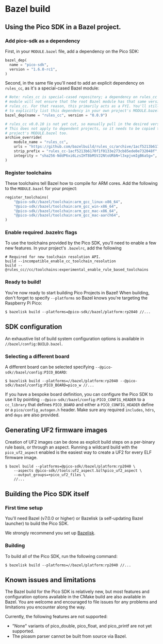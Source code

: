 # Bazel build

## Using the Pico SDK in a Bazel project.

### Add pico-sdk as a dependency
First, in your `MODULE.bazel` file, add a dependency on the Pico SDK:
```python
bazel_dep(
  name = "pico-sdk",
  version = "1.6.0-rc1",
)
```
Second, in the same file you'll need to add an explicit dependency on
`rules_cc`, as it's a special-cased Bazel module:
```python
# Note: rules_cc is special-cased repository; a dependency on rules_cc in a
# module will not ensure that the root Bazel module has that same version of
# rules_cc. For that reason, this primarily acts as a FYI. You'll still need
# to explicitly list this dependency in your own project's MODULE.bazel file.
bazel_dep(name = "rules_cc", version = "0.0.9")

# rules_cc v0.0.10 is not yet cut, so manually pull in the desired version.
# This does not apply to dependent projects, so it needs to be copied to your
# project's MODULE.bazel too.
archive_override(
    module_name = "rules_cc",
    urls = "https://github.com/bazelbuild/rules_cc/archive/1acf5213b6170f1f0133e273cb85ede0e732048f.zip",
    strip_prefix = "rules_cc-1acf5213b6170f1f0133e273cb85ede0e732048f",
    integrity = "sha256-NddP6xi6LzsIHT8bMSVJ2NtoURbN+l3xpjvmIgB6aSg=",
)
```

### Register toolchains
These toolchains tell Bazel how to compile for ARM cores. Add the following
to the `MODULE.bazel` for your project:
```python
register_toolchains(
    "@pico-sdk//bazel/toolchain:arm_gcc_linux-x86_64",
    "@pico-sdk//bazel/toolchain:arm_gcc_win-x86_64",
    "@pico-sdk//bazel/toolchain:arm_gcc_mac-x86_64",
    "@pico-sdk//bazel/toolchain:arm_gcc_mac-aarch64",
)
```

### Enable required .bazelrc flags
To use the toolchains provided by the Pico SDK, you'll need to enable a few
new features. In your project's `.bazelrc`, add the following
```
# Required for new toolchain resolution API.
build --incompatible_enable_cc_toolchain_resolution
build --@rules_cc//cc/toolchains:experimental_enable_rule_based_toolchains
```

### Ready to build!
You're now ready to start building Pico Projects in Bazel! When building,
don't forget to specify `--platforms` so Bazel knows you're targeting the
Raspberry Pi Pico:
```console
$ bazelisk build --platforms=@pico-sdk//bazel/platform:rp2040 //...
```

## SDK configuration
An exhaustive list of build system configuration options is available in
`//bazel/config:BUILD.bazel`.

### Selecting a different board
A different board can be selected specifying `--@pico-sdk//bazel/config:PICO_BOARD`:
```console
$ bazelisk build --platforms=//bazel/platform:rp2040 --@pico-sdk//bazel/config:PICO_BOARD=pico_w //...
```

If you have a bespoke board definition, you can configure the Pico SDK to use it
by pointing `--@pico-sdk//bazel/config:PICO_CONFIG_HEADER` to a `cc_library`
that defines `PICO_BOARD` and either a `PICO_CONFIG_HEADER` define or a
`pico/config_autogen.h` header. Make sure any required `includes`, `hdrs`, and
`deps` are also provided.

## Generating UF2 firmware images
Creation of UF2 images can be done as explicit build steps on a per-binary
rule basis, or through an aspect. Running a wildcard build with the
`pico_uf2_aspect` enabled is the easiest way to create a UF2 for every ELF
firmware image.

```console
$ bazel build --platforms=@pico-sdk//bazel/platform:rp2040 \
    --aspects @pico-sdk//tools:uf2_aspect.bzl%pico_uf2_aspect \
    --output_groups=+pico_uf2_files \
    //...
```

## Building the Pico SDK itself

### First time setup
You'll need Bazel (v7.0.0 or higher) or Bazelisk (a self-updating Bazel
launcher) to build the Pico SDK.

We strongly recommend you set up
[Bazelisk](https://bazel.build/install/bazelisk).

### Building
To build all of the Pico SDK, run the following command:
```console
$ bazelisk build --platforms=//bazel/platform:rp2040 //...
```

## Known issues and limitations
The Bazel build for the Pico SDK is relatively new, but most features and
configuration options available in the CMake build are also available in Bazel.
You are welcome and encouraged to file issues for any problems and limitations
you encounter along the way.

Currently, the following features are not supported:

* "None" variants of pico_double, pico_float, and pico_printf are not yet
  supported.
* The pioasm parser cannot be built from source via Bazel.

